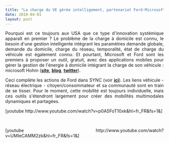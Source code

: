```yaml
---
title: "La charge du VE gérée intelligement, partenariat Ford-Microsoft (Hohm)"
date: 2010-04-01
layout: post
---
```


<p style="text-align: justify">Pourquoi est ce toujours aux USA que ce type d'innovation systémique apparaît en premier ? Le problème de la charge à domicile est connu, le besoin d'une gestion intelligente intégrant les paramètres demande globale, demande du domicile, charge du réseau, temporalité, état de charge du véhicule est également connu. Et pourtant, Microsoft et Ford sont les premiers à proposer un outil, gratuit, avec des applications mobiles pour gérer la gestion de l'énergie à domicile intégrant la charge de son véhicule : microsoft Hohm (<strong><span style="text-decoration: underline"><a href="http://www.microsoft-hohm.com/default.aspx" target="_blank">site</a></span></strong>, <strong><span style="text-decoration: underline"><a href="http://ow.ly/1toKr" target="_blank">blog</a></span></strong>, <strong><span style="text-decoration: underline"><a href="http://twitter.com/microsofthohm" target="_blank">twitter</a></span></strong>).</p> <p style="text-align: justify"> </p>  <!--more-->  <p style="text-align: justify">Ceci complète les actions de Ford dans SYNC (voir <strong><span style="text-decoration: underline"><a href="/2010/01/lesprit-twitter-et-apps-iphone-souffle-sur-lautomobile.html" target="_blank">ici</a></span></strong>). Les liens véhicule - réseau électrique - citoyen/consommateur et sa communauté sont en train de se tisser. Pour le moment, cette mobilité est toujours individuelle, mais ces outils s'étendront largement pour créer des mobilités multimodales dynamiques et partagées.</p>  [youtube http://www.youtube.com/watch?v=p0A5FoT10xk&hl=fr_FR&fs=1&] <p style="text-align: justify"> </p> <p style="text-align: justify">  [youtube http://www.youtube.com/watch?v=UMIeCAMM2zk&hl=fr_FR&fs=1&]</p>